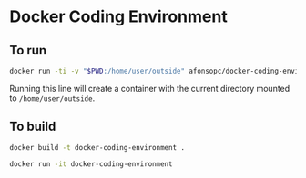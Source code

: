 # Docker Coding Environment

## To run
```bash
docker run -ti -v "$PWD:/home/user/outside" afonsopc/docker-coding-environment
``` 
Running this line will create a container with the current directory mounted to `/home/user/outside`.

## To build
```bash
docker build -t docker-coding-environment .
```
```bash
docker run -it docker-coding-environment
```
